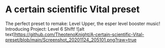 # A certain scientific Vital preset
The perfect preset to remake: Level Upper, the esper level booster music! Introducing Project: Level 6 Shift!
![alt text]https://github.com/TheotenoKnight/A-certain-scientific-Vital-preset/blob/main/Screenshot_20201124_205101.png?raw=true
